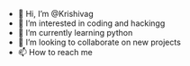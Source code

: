 - 👋 Hi, I’m @Krishivag
- 👀 I’m interested in coding and hackingg
- 🌱 I’m currently learning python
- 💞️ I’m looking to collaborate on new projects
- 📫 How to reach me 

<!---
Krishivag/Krishivag is a ✨ special ✨ repository because its `README.md` (this file) appears on your GitHub profile.
You can click the Preview link to take a look at your changes.
--->
